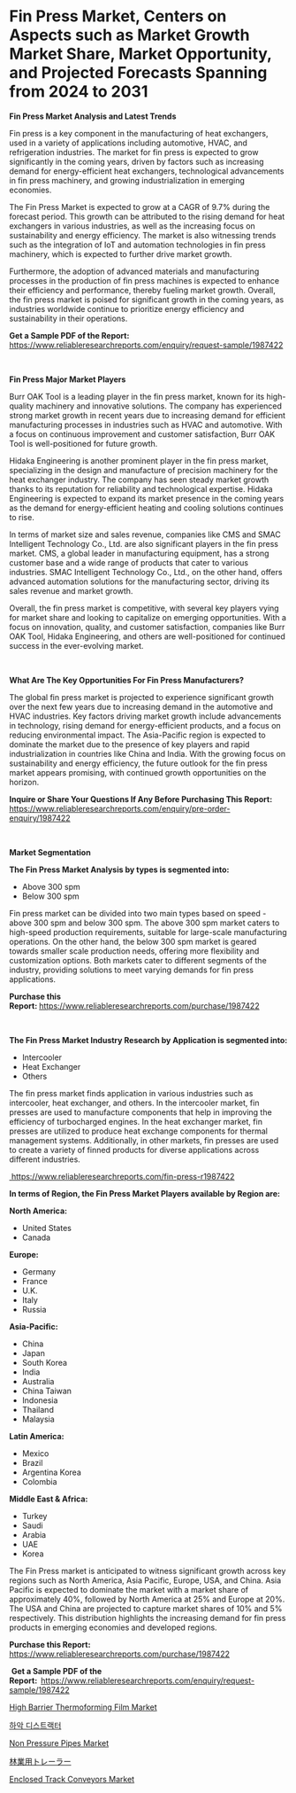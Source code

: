 <p><h1>Fin Press Market, Centers on Aspects such as Market Growth Market Share, Market Opportunity, and Projected Forecasts Spanning from 2024 to 2031</h1></p><p><strong>Fin Press Market Analysis and Latest Trends</strong></p>
<p><p>Fin press is a key component in the manufacturing of heat exchangers, used in a variety of applications including automotive, HVAC, and refrigeration industries. The market for fin press is expected to grow significantly in the coming years, driven by factors such as increasing demand for energy-efficient heat exchangers, technological advancements in fin press machinery, and growing industrialization in emerging economies.</p><p>The Fin Press Market is expected to grow at a CAGR of 9.7% during the forecast period. This growth can be attributed to the rising demand for heat exchangers in various industries, as well as the increasing focus on sustainability and energy efficiency. The market is also witnessing trends such as the integration of IoT and automation technologies in fin press machinery, which is expected to further drive market growth.</p><p>Furthermore, the adoption of advanced materials and manufacturing processes in the production of fin press machines is expected to enhance their efficiency and performance, thereby fueling market growth. Overall, the fin press market is poised for significant growth in the coming years, as industries worldwide continue to prioritize energy efficiency and sustainability in their operations.</p></p>
<p><strong>Get a Sample PDF of the Report:&nbsp;</strong> <a href="https://www.reliableresearchreports.com/enquiry/request-sample/1987422">https://www.reliableresearchreports.com/enquiry/request-sample/1987422</a></p>
<p>&nbsp;</p>
<p><strong>Fin Press Major Market Players</strong></p>
<p><p>Burr OAK Tool is a leading player in the fin press market, known for its high-quality machinery and innovative solutions. The company has experienced strong market growth in recent years due to increasing demand for efficient manufacturing processes in industries such as HVAC and automotive. With a focus on continuous improvement and customer satisfaction, Burr OAK Tool is well-positioned for future growth.</p><p>Hidaka Engineering is another prominent player in the fin press market, specializing in the design and manufacture of precision machinery for the heat exchanger industry. The company has seen steady market growth thanks to its reputation for reliability and technological expertise. Hidaka Engineering is expected to expand its market presence in the coming years as the demand for energy-efficient heating and cooling solutions continues to rise.</p><p>In terms of market size and sales revenue, companies like CMS and SMAC Intelligent Technology Co., Ltd. are also significant players in the fin press market. CMS, a global leader in manufacturing equipment, has a strong customer base and a wide range of products that cater to various industries. SMAC Intelligent Technology Co., Ltd., on the other hand, offers advanced automation solutions for the manufacturing sector, driving its sales revenue and market growth.</p><p>Overall, the fin press market is competitive, with several key players vying for market share and looking to capitalize on emerging opportunities. With a focus on innovation, quality, and customer satisfaction, companies like Burr OAK Tool, Hidaka Engineering, and others are well-positioned for continued success in the ever-evolving market.</p></p>
<p>&nbsp;</p>
<p><strong>What Are The Key Opportunities For Fin Press Manufacturers?</strong></p>
<p><p>The global fin press market is projected to experience significant growth over the next few years due to increasing demand in the automotive and HVAC industries. Key factors driving market growth include advancements in technology, rising demand for energy-efficient products, and a focus on reducing environmental impact. The Asia-Pacific region is expected to dominate the market due to the presence of key players and rapid industrialization in countries like China and India. With the growing focus on sustainability and energy efficiency, the future outlook for the fin press market appears promising, with continued growth opportunities on the horizon.</p></p>
<p><strong>Inquire or Share Your Questions If Any Before Purchasing This Report:</strong> <a href="https://www.reliableresearchreports.com/enquiry/pre-order-enquiry/1987422">https://www.reliableresearchreports.com/enquiry/pre-order-enquiry/1987422</a></p>
<p>&nbsp;</p>
<p><strong>Market Segmentation</strong></p>
<p><strong>The Fin Press Market Analysis by types is segmented into:</strong></p>
<p><ul><li>Above 300 spm</li><li>Below 300 spm</li></ul></p>
<p><p>Fin press market can be divided into two main types based on speed - above 300 spm and below 300 spm. The above 300 spm market caters to high-speed production requirements, suitable for large-scale manufacturing operations. On the other hand, the below 300 spm market is geared towards smaller scale production needs, offering more flexibility and customization options. Both markets cater to different segments of the industry, providing solutions to meet varying demands for fin press applications.</p></p>
<p><strong>Purchase this Report:&nbsp;</strong><a href="https://www.reliableresearchreports.com/purchase/1987422">https://www.reliableresearchreports.com/purchase/1987422</a></p>
<p>&nbsp;</p>
<p><strong>The Fin Press Market Industry Research by Application is segmented into:</strong></p>
<p><ul><li>Intercooler</li><li>Heat Exchanger</li><li>Others</li></ul></p>
<p><p>The fin press market finds application in various industries such as intercooler, heat exchanger, and others. In the intercooler market, fin presses are used to manufacture components that help in improving the efficiency of turbocharged engines. In the heat exchanger market, fin presses are utilized to produce heat exchange components for thermal management systems. Additionally, in other markets, fin presses are used to create a variety of finned products for diverse applications across different industries.</p></p>
<p><a href="https://www.reliableresearchreports.com/fin-press-r1987422">&nbsp;https://www.reliableresearchreports.com/fin-press-r1987422</a></p>
<p><strong>In terms of Region, the Fin Press Market Players available by Region are:</strong></p>
<p>
    <p> <strong> North America: </strong>
        <ul>
            <li>United States</li>
            <li>Canada</li>
        </ul>
        </p> 
    <p> <strong> Europe: </strong>
        <ul>
            <li>Germany</li>
            <li>France</li>
            <li>U.K.</li>
            <li>Italy</li>
            <li>Russia</li>
        </ul>
        </p> 
    <p> <strong> Asia-Pacific: </strong>
        <ul>
            <li>China</li>
            <li>Japan</li>
            <li>South Korea</li>
            <li>India</li>
            <li>Australia</li>
            <li>China Taiwan</li>
            <li>Indonesia</li>
            <li>Thailand</li>
            <li>Malaysia</li>
        </ul>
        </p> 
    <p> <strong> Latin America: </strong>
        <ul>
            <li>Mexico</li>
            <li>Brazil</li>
            <li>Argentina Korea</li>
            <li>Colombia</li>
        </ul>
        </p> 
    <p> <strong> Middle East & Africa: </strong>
        <ul>
            <li>Turkey</li>
            <li>Saudi</li>
            <li>Arabia</li>
            <li>UAE</li>
            <li>Korea</li>
        </ul>
    </p>
    </p>
<p><p>The Fin Press market is anticipated to witness significant growth across key regions such as North America, Asia Pacific, Europe, USA, and China. Asia Pacific is expected to dominate the market with a market share of approximately 40%, followed by North America at 25% and Europe at 20%. The USA and China are projected to capture market shares of 10% and 5% respectively. This distribution highlights the increasing demand for fin press products in emerging economies and developed regions.</p></p>
<p><strong>Purchase this Report: </strong><a href="https://www.reliableresearchreports.com/purchase/1987422">https://www.reliableresearchreports.com/purchase/1987422</a></p>
<p>&nbsp;<strong>Get a Sample PDF of the Report:&nbsp;&nbsp;</strong><a href="https://www.reliableresearchreports.com/enquiry/request-sample/1987422">https://www.reliableresearchreports.com/enquiry/request-sample/1987422</a></p>
<p><strong></strong></p>
<p><p><a href="https://issuu.com/reportprime-2/docs/high-barrier-thermoforming-film-market-size-2030.p">High Barrier Thermoforming Film Market</a></p><p><a href="https://github.com/BrettWeberrt8767765/Market-Research-Report-List-1/blob/main/643821831357.md">하악 디스트랙터</a></p><p><a href="https://issuu.com/reportprime-2/docs/non-pressure-pipes-market-size-2030.pptx">Non Pressure Pipes Market</a></p><p><a href="https://github.com/hilmi-2a/Market-Research-Report-List-1/blob/main/736043034231.md">林業用トレーラー</a></p><p><a href="https://github.com/jerrycopelandthomaswsqd8q/Market-Research-Report-List-2/blob/main/enclosed-track-conveyors-market.md">Enclosed Track Conveyors Market</a></p></p>